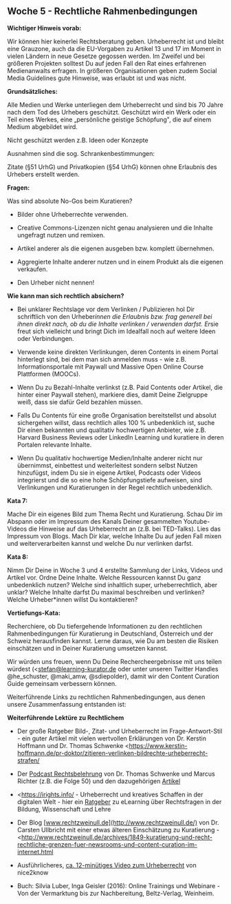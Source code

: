 ## Woche 5 - Rechtliche Rahmenbedingungen

 **Wichtiger Hinweis vorab:**

 Wir können hier keinerlei Rechtsberatung geben. Urheberrecht ist und bleibt eine Grauzone, auch da die EU-Vorgaben zu Artikel 13 und 17 im Moment in vielen Ländern in neue Gesetze gegossen werden. Im Zweifel und bei größeren Projekten solltest Du auf jeden Fall den Rat eines erfahrenen Medienanwalts erfragen. In größeren Organisationen geben zudem Social Media Guidelines gute Hinweise, was erlaubt ist und was nicht.

 **Grundsätzliches:**

 Alle Medien und Werke unterliegen dem Urheberrecht und sind bis 70 Jahre nach dem Tod des Urhebers geschützt. Geschützt wird ein Werk oder ein Teil eines Werkes, eine „persönliche geistige Schöpfung", die auf einem Medium abgebildet wird.

 Nicht geschützt werden z.B. Ideen oder Konzepte

 Ausnahmen sind die sog. Schrankenbestimmungen:

 Zitate (§51 UrhG) und Privatkopien (§54 UrhG) können ohne Erlaubnis
 des Urhebers erstellt werden.

 **Fragen:**

 Was sind absolute No-Gos beim Kuratieren?

- Bilder ohne Urheberrechte verwenden.

- Creative Commons-Lizenzen nicht genau analysieren und die Inhalte ungefragt nutzen und remixen.

- Artikel anderer als die eigenen ausgeben bzw. komplett übernehmen.

- Aggregierte Inhalte anderer nutzen und in einem Produkt als die eigenen verkaufen.

- Den Urheber nicht nennen!

 **Wie kann man sich rechtlich absichern?**

- Bei unklarer Rechtslage vor dem Verlinken / Publizieren hol Dir schriftlich von den Urheber*innen die Erlaubnis bzw. frag generell bei ihnen direkt nach, ob du die Inhalte verlinken / verwenden darfst. Er*sie freut sich vielleicht und bringt Dich im Idealfall noch auf weitere Ideen oder Verbindungen.

- Verwende keine direkten Verlinkungen, deren Contents in einem Portal hinterlegt sind, bei dem man sich anmelden muss - wie z.B. Informationsportale mit Paywall und Massive Open Online Course Plattformen (MOOCs).

- Wenn Du zu Bezahl-Inhalte verlinkst (z.B. Paid Contents oder Artikel, die hinter einer Paywall stehen), markiere dies, damit Deine Zielgruppe weiß, dass sie dafür Geld bezahlen müssen.

- Falls Du Contents für eine große Organisation bereitstellst und absolut sichergehen willst, dass rechtlich alles 100 % unbedenklich ist, suche Dir einen bekannten und qualitativ hochwertigen Anbieter, wie z.B. Harvard Business Reviews oder LinkedIn Learning und kuratiere in deren Portalen relevante Inhalte.

- Wenn Du qualitativ hochwertige Medien/Inhalte anderer nicht nur übernimmst, einbettest und weiterleitest sondern selbst Nutzen hinzufügst, indem Du sie in eigene Artikel, Podcasts oder Videos integrierst und die so eine hohe Schöpfungstiefe aufweisen, sind Verlinkungen und Kuratierungen in der Regel rechtlich unbedenklich.

 **Kata 7:**

Mache Dir ein eigenes Bild zum Thema Recht und Kuratierung. Schau Dir im Abspann oder im Impressum des Kanals Deiner gesammelten Youtube-Videos die Hinweise auf das Urheberrecht an (z.B. bei TED-Talks). Lies das Impressum von Blogs. Mach Dir klar, welche Inhalte Du auf jeden Fall mixen und weiterverarbeiten kannst und welche Du nur verlinken darfst.

 **Kata 8:**

Nimm Dir Deine in Woche 3 und 4 erstellte Sammlung der Links, Videos und Artikel vor. Ordne Deine Inhalte. Welche Ressourcen kannst Du ganz unbedenklich nutzen? Welche sind inhaltlich super, urheberrechtlich, aber unklar? Welche Inhalte darfst Du maximal beschreiben und verlinken? Welche Urheber*innen willst Du kontaktieren?

 **Vertiefungs-Kata:**

Recherchiere, ob Du tiefergehende Informationen zu den rechtlichen Rahmenbedingungen für Kuratierung in Deutschland, Österreich und der Schweiz herausfinden kannst. Lerne daraus, wie Du am besten die Risiken einschätzen und in Deiner Kuratierung umsetzen kannst.

Wir würden uns freuen, wenn Du Deine Rechercheergebnisse mit uns teilen würdest (<stefan@learning-kurator.de oder unter unseren Twitter Handles
@he_schuster, @maki_amw, @sdiepolder), damit wir den Content Curation Guide gemeinsam verbessern können.

Weiterführende Links zu rechtlichen Rahmenbedingungen, aus denen unsere Zusammenfassung entstanden ist:

**Weiterführende Lektüre zu Rechtlichem**

* Der große Ratgeber Bild-, Zitat- und Urheberrecht im Frage-Antwort-Stil - ein guter Artikel mit vielen wertvollen Erklärungen von Dr. Kerstin
  Hoffmann und Dr. Thomas Schwenke <https://www.kerstin-hoffmann.de/pr-doktor/zitieren-verlinken-bildrechte-urheberrecht-strafen/

* Der [Podcast Rechtsbelehrung](https://rechtsbelehrung.com/) von Dr. Thomas Schwenke und Marcus Richter (z.B. die Folge 50) und den
  dazugehörigen [Artikel](https://drschwenke.de/haftung-fuer-links-embedding-und-sharing-urheberrecht-und-datenschutz/)

* <https://irights.info/ - Urheberrecht und kreatives Schaffen in der digitalen Welt - hier ein [Ratgeber](https://irights.info/artikel/leitfaden-urheberrecht-e-learning-lehre-urhwissg/28839) zu eLearning über Rechtsfragen in der Bildung, Wissenschaft und Lehre

* Der Blog [www.rechtzweinull.de](http://www.rechtzweinull.de/) von Dr. Carsten Ullbricht mit einer etwas älteren Einschätzung zu Kuratierung - <http://www.rechtzweinull.de/archives/1849-kuratierung-und-recht-rechtliche-grenzen-fuer-newsrooms-und-content-curation-im-internet.html

* Ausführlicheres, [ca. 12-minütiges Video zum Urheberrecht](https://youtu.be/F2iBIT4xid8) von nice2know

* Buch: Silvia Luber, Inga Geisler (2016): Online Trainings und Webinare - Von der Vermarktung bis zur Nachbereitung, Beltz-Verlag, Weinheim.
